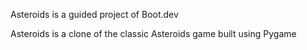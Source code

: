 Asteroids is a guided project of Boot.dev

Asteroids is a clone of the classic Asteroids game built using Pygame
